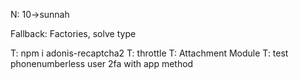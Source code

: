N: 10->sunnah

Fallback: Factories, solve type

T: npm i adonis-recaptcha2
T: throttle
T: Attachment Module
T: test phonenumberless user 2fa with app method
